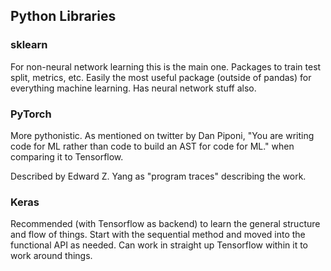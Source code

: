 ## Python Libraries

### sklearn
For non-neural network learning this is the main one. Packages to train test split, metrics, etc.
Easily the most useful package (outside of pandas) for everything machine learning. Has neural network stuff also.

### PyTorch
More pythonistic. As mentioned on twitter by Dan Piponi, "You are
writing code for ML rather than code to build an AST for code for ML."
when comparing it to Tensorflow.

Described by Edward Z. Yang as "program traces" describing the work.

### Keras
Recommended (with Tensorflow as backend) to learn the general structure and flow of things. Start with the sequential method and moved into the functional API as needed. Can work in straight up Tensorflow within it to work around things.






